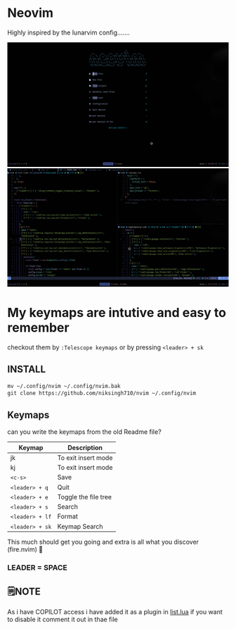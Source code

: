 # Neovim

Highly inspired by the lunarvim config.......

![img](./assets/ss.png)
![img](./assets/ss1.png)

# My keymaps are intutive and easy to remember

checkout them by `:Telescope keymaps` or by pressing `<leader> + sk`

## INSTALL

```
mv ~/.config/nvim ~/.config/nvim.bak
git clone https://github.com/niksingh710/nvim ~/.config/nvim
```

## Keymaps

can you write the keymaps from the old Readme file?

| Keymap          | Description          |
| --------------- | -------------------- |
| jk              | To exit insert mode  |
| kj              | To exit insert mode  |
| `<c-s>`         | Save                 |
| `<leader> + q`  | Quit                 |
| `<leader> + e`  | Toggle the file tree |
| `<leader> + s`  | Search               |
| `<leader> + lf` | Format               |
| `<leader> + sk` | Keymap Search        |

This much should get you going and extra is all what you discover (fire.nvim) 

### LEADER = SPACE

## 🗒️NOTE

As i have COPILOT access i have added it as a plugin in [list.lua](./nvim/lua/niksingh710/list.lua)
if you want to disable it comment it out in thae file
